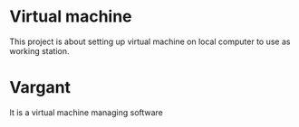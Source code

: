 # Virtual machine
 This project is about setting up virtual machine on local computer to use 
as working station.

# Vargant 
It is a virtual machine managing software
